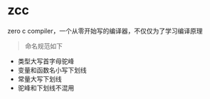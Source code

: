 # zcc

zero c compiler，一个从零开始写的编译器，不仅仅为了学习编译原理

> 命名规范如下

- 类型大写首字母驼峰
- 变量和函数名小写下划线
- 常量大写下划线
- 驼峰和下划线不混用
